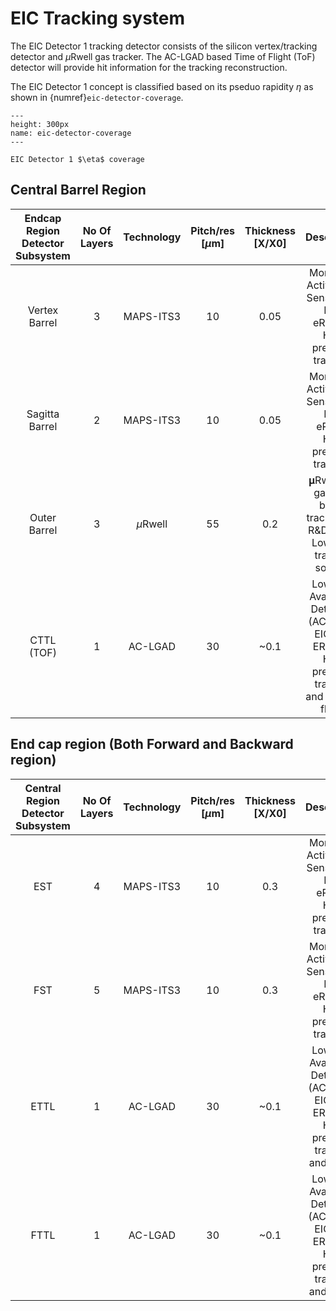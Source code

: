# EIC Tracking system

The EIC Detector 1 tracking detector consists of the silicon vertex/tracking detector and $\mu$Rwell gas tracker. The AC-LGAD based Time of Flight (ToF) detector will provide hit information for the tracking reconstruction.

The EIC Detector 1 concept is classified based on its pseduo rapidity $\eta$ as shown in {numref}`eic-detector-coverage`.

```{figure} ./images/eic-detector-coverage.png
---
height: 300px
name: eic-detector-coverage
---

EIC Detector 1 $\eta$ coverage
```


## Central Barrel Region

| **Endcap Region<br>Detector Subsystem** 	| **No Of Layers** 	| **Technology** 	| **Pitch/res<br>[$\mu$m]** 	| **Thickness<br>[X/X0]** 	|                                             **Description**                                            	|
|:----------------------------------------:	|:----------------:	|:--------------:	|:-------------------------:	|:-----------------------:	|:------------------------------------------------------------------------------------------------------:	|
|               Vertex Barrel              	|         3        	|    MAPS-ITS3   	|             10            	|           0.05          	|               Monolithic Active Pixel Sensor; EIC R&D eRD111.<br>High precision tracking.              	|
|              Sagitta Barrel              	|         2        	|    MAPS-ITS3   	|             10            	|           0.05          	|               Monolithic Active Pixel Sensor; EIC R&D eRD11. <br>High precision tracking.              	|
|               Outer Barrel               	|         3        	|   $\mu$Rwell   	|             55            	|           0.2           	|             𝛍Rwell is a gaseous based tracker. EIC R&D ERD6.<br> Low Cost tracking solution            	|
|                CTTL (TOF)                	|         1        	|     AC-LGAD    	|             30            	|           ~0.1          	| Low Gain Avalanche Detectors (ACLGAD): EIC R&D ERD112. <br>High precision tracking and Time of flight. 	|

## End cap region (Both Forward and Backward region)

| **Central Region<br>Detector Subsystem** 	| **No Of Layers** 	| **Technology** 	| **Pitch/res<br>[$\mu$m]** 	| **Thickness<br>[X/X0]** 	|                                      **Description**                                      	|
|:----------------------------------------:	|:----------------:	|:--------------:	|:-------------------------:	|:-----------------------:	|:-----------------------------------------------------------------------------------------:	|
|                    EST                   	|         4        	|    MAPS-ITS3   	|             10            	|           0.3           	|        Monolithic Active Pixel Sensor; EIC R&D eRD11. <br>High precision tracking.        	|
|                    FST                   	|         5        	|    MAPS-ITS3   	|             10            	|           0.3           	|        Monolithic Active Pixel Sensor; EIC R&D eRD111. <br>High precision tracking.       	|
|                   ETTL                   	|         1        	|     AC-LGAD    	|             30            	|           ~0.1          	| Low Gain Avalanche Detectors (ACLGAD): EIC R&D ERD112. High precision tracking and timing 	|
|                   FTTL                   	|         1        	|     AC-LGAD    	|             30            	|           ~0.1          	| Low Gain Avalanche Detectors (ACLGAD): EIC R&D ERD112. High precision tracking and timing 	|
